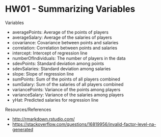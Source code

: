 # HW01 - Summarizing Variables

Variables

- averagePoints: Average of the points of players
- averageSalary: Average of the salaries of players
- covariance: Covariance between points and salaries
- correlation: Correlation between points and salaries
- intercept: Intercept of regression line
- numberOfIndividuals: The number of players in the data
- sdevPoints: Standard deviation among points
- sdevSalaries: Standard deviation among salaries
- slope: Slope of regression line
- sumPoints: Sum of the points of all players combined
- sumSalary: Sum of the salaries of all players combined
- variancePoints: Variance of the points among players
- varianceSalary: Variance of the salaries among players
- yHat: Predicted salaries for regression line


Resources/References

- http://rmarkdown.rstudio.com/
- https://stackoverflow.com/questions/16819956/invalid-factor-level-na-generated
